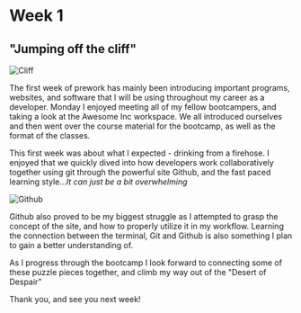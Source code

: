 # Week 1

## "Jumping off the cliff"

![Cliff](https://cms-tes-platform-v2-production.s3.eu-west-1.amazonaws.com/s3fs-public/styles/news_article_ml_x2/public/media/image/2020-02/Jump%20off%20a%20cliff.jpg?h=30c92080&itok=YahBX3Lz)


The first week of prework has mainly been introducing important programs, websites, and software that I will be using throughout my career as a developer. Monday I enjoyed meeting all of my fellow bootcampers, and taking a look at the Awesome Inc workspace. We all introduced ourselves and then went over the course material for the bootcamp, as well as the format of the classes.

This first week was about what I expected - drinking from a firehose. I enjoyed that we quickly dived into how developers work collaboratively together using git through the powerful site Github, and the fast paced learning style...*It can just be a bit overwhelming*

![Github](https://miro.medium.com/max/719/1*WaaXnUvhvrswhBJSw4YTuQ.png)

Github also proved to be my biggest struggle as I attempted to grasp the concept of the site, and how to properly utilize it in my workflow. Learning the connection between the terminal, Git and Github is also something I plan to gain a better understanding of.

As I progress through the bootcamp I look forward to connecting some of these puzzle pieces together, and climb my way out of the "Desert of Despair"

Thank you, and see you next week!




